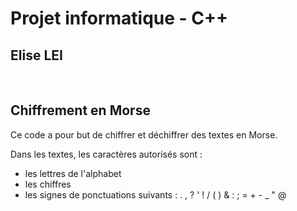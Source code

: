 # Projet informatique - C++
## Elise LEI
&nbsp;
## Chiffrement en Morse

Ce code a pour but de chiffrer et déchiffrer des textes en Morse.

Dans les textes, les caractères autorisés sont :
- les lettres de l'alphabet
- les chiffres
- les signes de ponctuations suivants : . , ? ' ! / ( ) & : ; = + - _ " @